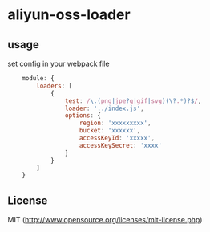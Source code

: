 # aliyun-oss-loader

## usage

set config in your webpack file
``` javascript
    module: {
        loaders: [
            {
                test: /\.(png|jpe?g|gif|svg)(\?.*)?$/,
                loader: '../index.js',
                options: {
                    region: 'xxxxxxxxx',
                    bucket: 'xxxxxx',
                    accessKeyId: 'xxxxx',
                    accessKeySecret: 'xxxx'
                }
            }
        ]
    }

```


## License

MIT (http://www.opensource.org/licenses/mit-license.php)